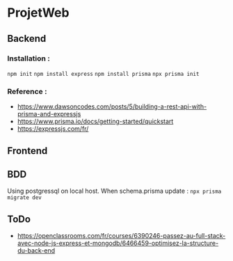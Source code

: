 # ProjetWeb

## Backend 
### Installation : 
```npm init```
```npm install express```
```npm install prisma```
```npx prisma init	```

### Reference : 
* https://www.dawsoncodes.com/posts/5/building-a-rest-api-with-prisma-and-expressjs
* https://www.prisma.io/docs/getting-started/quickstart
* https://expressjs.com/fr/

## Frontend

## BDD 
Using postgressql on local host.
When schema.prisma update : 	```npx prisma migrate dev 	```

## ToDo 
* https://openclassrooms.com/fr/courses/6390246-passez-au-full-stack-avec-node-js-express-et-mongodb/6466459-optimisez-la-structure-du-back-end

